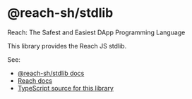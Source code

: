 # @reach-sh/stdlib

Reach: The Safest and Easiest DApp Programming Language

This library provides the Reach JS stdlib.

See:

* [@reach-sh/stdlib docs](https://docs.reach.sh/ref-frontends-js.html)
* [Reach docs](https://docs.reach.sh)
* [TypeScript source for this library](https://github.com/reach-sh/reach-lang/tree/master/js/stdlib/ts)
